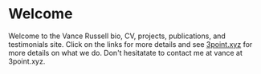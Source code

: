 # Welcome

Welcome to the Vance Russell bio, CV, projects, publications, and testimonials site. Click on the links for more details and see [3point.xyz](https://3point.xyz) for more details on what we do. Don't hesitatate to contact me at vance at 3point.xyz.

```{tableofcontents}
```
